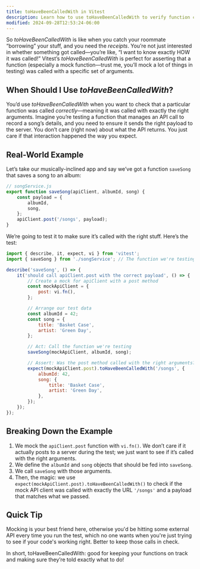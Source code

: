 ```yaml
---
title: toHaveBeenCalledWith in Vitest
description: Learn how to use toHaveBeenCalledWith to verify function calls.
modified: 2024-09-28T12:53:24-06:00
---
```


So _toHaveBeenCalledWith_ is like when you catch your roommate “borrowing” your stuff, and you need the _receipts_. You’re not just interested in whether something got called—you’re like, “I want to know exactly HOW it was called!” Vitest’s _toHaveBeenCalledWith_ is perfect for asserting that a function (especially a mock function—trust me, you’ll mock a lot of things in testing) was called with a specific set of arguments.

## When Should I Use _toHaveBeenCalledWith_?

You’d use _toHaveBeenCalledWith_ when you want to check that a particular function was called _correctly_—meaning it was called with exactly the right arguments. Imagine you’re testing a function that manages an API call to record a song’s details, and you need to ensure it sends the right payload to the server. You don’t care (right now) about what the API returns. You just care if that interaction happened the way you expect.

## Real-World Example

Let’s take our musically-inclined app and say we’ve got a function `saveSong` that saves a song to an album:

```javascript
// songService.js
export function saveSong(apiClient, albumId, song) {
	const payload = {
		albumId,
		song,
	};
	apiClient.post('/songs', payload);
}
```

We’re going to test it to make sure it’s called with the right stuff. Here’s the test:

```javascript
import { describe, it, expect, vi } from 'vitest';
import { saveSong } from './songService'; // The function we're testing

describe('saveSong', () => {
	it('should call apiClient.post with the correct payload', () => {
		// Create a mock for apiClient with a post method
		const mockApiClient = {
			post: vi.fn(),
		};

		// Arrange our test data
		const albumId = 42;
		const song = {
			title: 'Basket Case',
			artist: 'Green Day',
		};

		// Act: Call the function we're testing
		saveSong(mockApiClient, albumId, song);

		// Assert: Was the post method called with the right arguments?
		expect(mockApiClient.post).toHaveBeenCalledWith('/songs', {
			albumId: 42,
			song: {
				title: 'Basket Case',
				artist: 'Green Day',
			},
		});
	});
});
```

## Breaking Down the Example

1. We mock the `apiClient.post` function with `vi.fn()`. We don’t care if it actually posts to a server during the test; we just want to see if it’s called with the right arguments.
2. We define the `albumId` and `song` objects that should be fed into `saveSong`.
3. We call `saveSong` with those arguments.
4. Then, the magic: we use `expect(mockApiClient.post).toHaveBeenCalledWith()` to check if the mock API client was called with exactly the URL `'/songs'` and a payload that matches what we passed.

## Quick Tip

Mocking is your best friend here, otherwise you'd be hitting some external API every time you run the test, which no one wants when you're just trying to see if your code's working right. Better to keep those calls in check.

In short, toHaveBeenCalledWith: good for keeping your functions on track and making sure they’re told exactly what to do!

